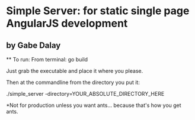 Simple Server: for static single page AngularJS development
===========================================================

by Gabe Dalay
----------------------

** To run:
From terminal: go build

Just grab the executable and place it where you please.

Then at the commandline from the directory you put it:

./simple_server -directory=YOUR_ABSOLUTE_DIRECTORY_HERE

*Not for production unless you want ants... because that's how you get ants.